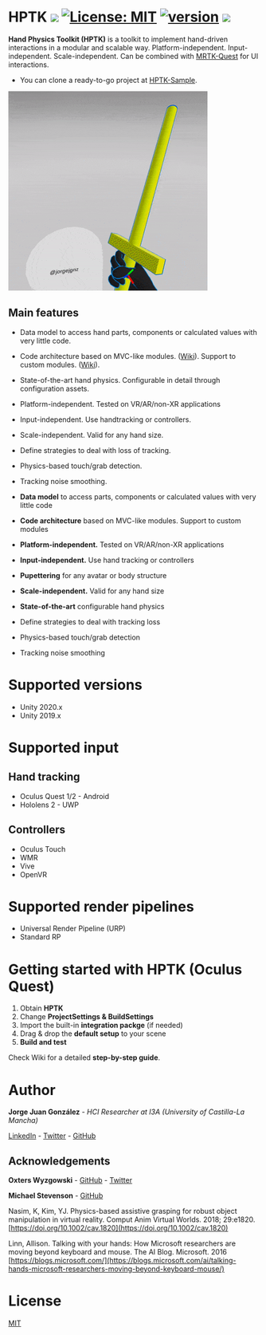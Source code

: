 # HPTK [![](https://img.shields.io/badge/unity-2019.4%20or%20later-green.svg)](https://unity3d.com/es/get-unity/download/archive) [![License: MIT](https://img.shields.io/badge/License-MIT-yellow.svg)](https://github.com/jorgejgnz/HPTK/blob/master/LICENSE.md) [![version](https://img.shields.io/badge/version-0.6.0-blue)](https://github.com/jorgejgnz/HPTK/releases) [![](https://img.shields.io/twitter/follow/jorgejgnz.svg?label=Follow&style=social)](https://twitter.com/intent/follow?screen_name=jorgejgnz)

**Hand Physics Toolkit (HPTK)** is a toolkit to implement hand-driven interactions in a modular and scalable way. Platform-independent. Input-independent. Scale-independent. Can be combined with [MRTK-Quest](https://github.com/provencher/MRTK-Quest) for UI interactions.

- You can clone a ready-to-go project at [HPTK-Sample](https://github.com/jorgejgnz/HPTK-Sample).

[![Demo video](./Documentation/Media/hptk.gif)](https://twitter.com/jorgejgnz/status/1285514990619942912)

## Main features
- Data model to access hand parts, components or calculated values with very little code.
- Code architecture based on MVC-like modules. ([Wiki](https://github.com/jorgejgnz/HPTK/wiki/Modules-overview)). Support to custom modules. ([Wiki](https://github.com/jorgejgnz/HPTK/wiki/Custom-modules)).
- State-of-the-art hand physics. Configurable in detail through configuration assets.
- Platform-independent. Tested on VR/AR/non-XR applications
- Input-independent. Use handtracking or controllers.
- Scale-independent. Valid for any hand size.
- Define strategies to deal with loss of tracking.
- Physics-based touch/grab detection.
- Tracking noise smoothing.

- **Data model** to access parts, components or calculated values with very little code
- **Code architecture** based on MVC-like modules. Support to custom modules
- **Platform-independent.** Tested on VR/AR/non-XR applications
- **Input-independent.** Use hand tracking or controllers
- **Pupettering** for any avatar or body structure
- **Scale-independent.** Valid for any hand size
- **State-of-the-art** configurable hand physics
- Define strategies to deal with tracking loss
- Physics-based touch/grab detection
- Tracking noise smoothing

# Supported versions
- Unity 2020.x
- Unity 2019.x

# Supported input
## Hand tracking
- Oculus Quest 1/2 - Android
- Hololens 2 - UWP

## Controllers
- Oculus Touch
- WMR
- Vive
- OpenVR

# Supported render pipelines
- Universal Render Pipeline (URP)
- Standard RP

# Getting started with HPTK (Oculus Quest)

1. Obtain **HPTK**
1. Change **ProjectSettings & BuildSettings**
1. Import the built-in **integration packge** (if needed)
1. Drag & drop the **default setup** to your scene
1. **Build and test**

Check Wiki for a detailed **step-by-step guide**.

# Author
**Jorge Juan González** - *HCI Researcher at I3A (University of Castilla-La Mancha)*

[LinkedIn](https://www.linkedin.com/in/jorgejgnz/) - [Twitter](https://twitter.com/jorgejgnz) - [GitHub](https://github.com/jorgejgnz)

## Acknowledgements

**Oxters Wyzgowski** - [GitHub](https://github.com/oxters168) - [Twitter](https://twitter.com/OxGamesCo)

**Michael Stevenson** - [GitHub](https://github.com/mstevenson)

Nasim, K, Kim, YJ. Physics-based assistive grasping for robust object manipulation in virtual reality. Comput Anim Virtual Worlds. 2018; 29:e1820. [https://doi.org/10.1002/cav.1820](https://doi.org/10.1002/cav.1820)

Linn, Allison. Talking with your hands: How Microsoft researchers are moving beyond keyboard and mouse. The AI Blog. Microsoft. 2016
[https://blogs.microsoft.com/](https://blogs.microsoft.com/ai/talking-hands-microsoft-researchers-moving-beyond-keyboard-mouse/)

# License
[MIT](./LICENSE.md)

